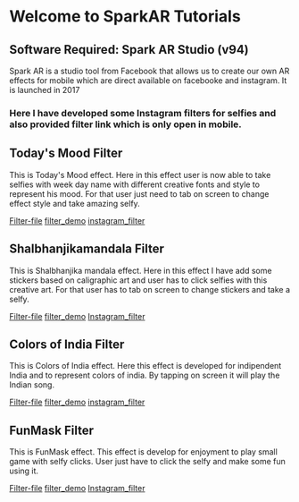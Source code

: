 # Welcome to SparkAR Tutorials

## Software Required: Spark AR Studio (v94)
Spark AR is a studio tool from Facebook that allows us to create our own AR effects for mobile which are direct available on facebooke and instagram.
It is launched in 2017
### Here I have developed some Instagram filters for selfies and also provided filter link which is only open in mobile. 

## Today's Mood Filter

This is Today's Mood effect. Here in this effect user is now able to take selfies with week day name with different creative fonts and style to represent his mood. For that user just need to tab on screen to change effect style and take amazing selfy.

[Filter-file](https://github.com/Mandip17IT009/SparkAR_Tutorials/blob/gh-pages/filter%20files/weekDays.zip)
  [filter_demo](https://github.com/Mandip17IT009/SparkAR_Tutorials/blob/gh-pages/filter%20demo/weekDays%20filter%20demo.mp4)
  [instagram_filter](https://www.instagram.com/ar/569697310646256)
  
## Shalbhanjikamandala Filter

This is Shalbhanjika mandala effect. Here in this effect I have add some stickers based on caligraphic art and user has to click selfies with this creative art. For that user has to tab on screen to change stickers and take a selfy. 

[Filter-file](https://github.com/Mandip17IT009/SparkAR_Tutorials/blob/gh-pages/filter%20files/calArtStickers.zip)
  [filter_demo](https://github.com/Mandip17IT009/SparkAR_Tutorials/blob/gh-pages/filter%20demo/calArtStickers%20filter%20demo.mp4)
  [Instagram_filter](https://www.instagram.com/ar/2593460127573504)
  
##  Colors of India Filter

This is Colors of India effect. Here this effect is developed for indipendent India and to represent colors of india. By tapping on screen it will play the Indian song.

[Filter-file](https://github.com/Mandip17IT009/SparkAR_Tutorials/blob/gh-pages/filter%20files/India.zip)
  [filter_demo](https://github.com/Mandip17IT009/SparkAR_Tutorials/blob/gh-pages/filter%20demo/india%20filter%20demo.mp4)
  [instagram_filter](https://www.instagram.com/ar/724854234962942)
  
## FunMask Filter

This is FunMask effect. This effect is develop for enjoyment to play small game with selfy clicks. User just have to click the selfy and make some fun using it. 

[Filter-file](https://github.com/Mandip17IT009/SparkAR_Tutorials/blob/gh-pages/filter%20files/FunMask.zip)
  [filter_demo](https://github.com/Mandip17IT009/SparkAR_Tutorials/blob/gh-pages/filter%20demo/funmask%20filter%20demo.mp4)
  [Instagram_filter](https://www.instagram.com/ar/269723397583735)
